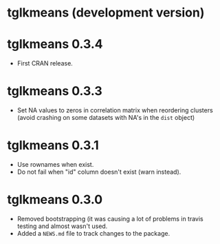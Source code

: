 # tglkmeans (development version)

# tglkmeans 0.3.4 

* First CRAN release.
# tglkmeans 0.3.3
* Set NA values to zeros in correlation matrix when reordering clusters 
(avoid crashing on some datasets with NA's in the `dist` object)


# tglkmeans 0.3.1
* Use rownames when exist.
* Do not fail when "id" column doesn't exist (warn instead).

# tglkmeans 0.3.0

* Removed bootstrapping (it was causing a lot of problems in travis testing and almost wasn't used.
* Added a `NEWS.md` file to track changes to the package.

